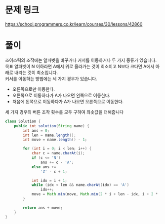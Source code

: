 # 문제 링크

https://school.programmers.co.kr/learn/courses/30/lessons/42860

# 풀이

조이스틱의 조작에는 알파벳을 바꾸거나 커서를 이동하거나 두 가지 종류가 있습니다.  
목표 알파벳이 N 이하라면 A에서 위로 올라가는 것이 최소이고 N보다 크다면 A에서 아래로 내리는 것이 최소입니다.  
커서를 이동하는 방법에는 세 가지 경우가 있습니다.

- 오른쪽으로만 이동한다.
- 오른쪽으로 이동하다가 A가 나오면 왼쪽으로 이동한다.
- 처음에 왼쪽으로 이동하다가 A가 나오면 오른쪽으로 이동한다.

세 가지 경우의 버튼 조작 횟수를 모두 구하여 최솟값을 더해줍니다

```java
class Solution {
    public int solution(String name) {
        int ans = 0;
        int len = name.length();
        int move = name.length() - 1;

        for (int i = 0; i < len; i++) {
            char c = name.charAt(i);
            if (c <= 'N')
                ans += c - 'A';
            else ans +=
                'Z' - c + 1;

            int idx = i + 1;
            while (idx < len && name.charAt(idx) == 'A')
                idx++;
            move = Math.min(move, Math.min(2 * i + len - idx, i + 2 * (len - idx)));
        }

        return ans + move;
    }
}
```
